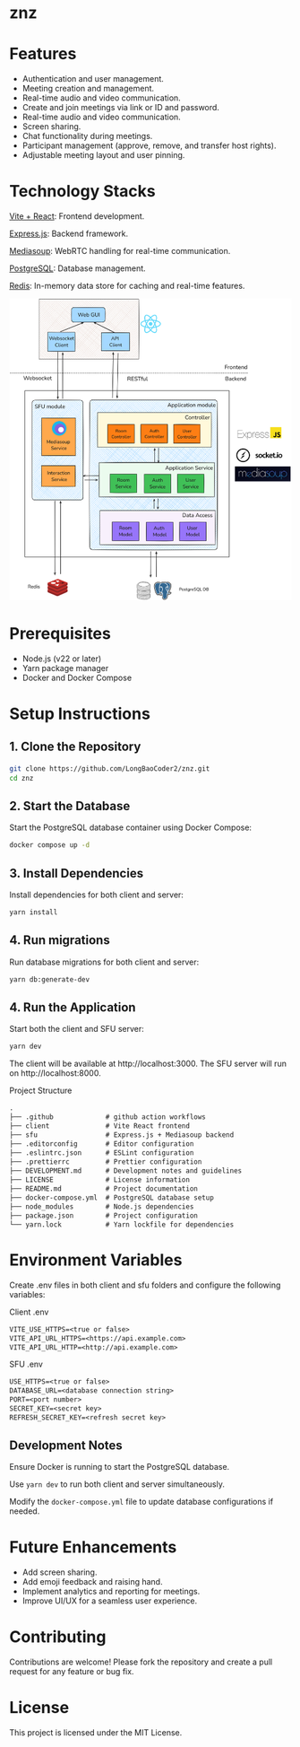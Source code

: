 # znz

# Features

- Authentication and user management.
- Meeting creation and management.
- Real-time audio and video communication.
- Create and join meetings via link or ID and password.
- Real-time audio and video communication.
- Screen sharing.
- Chat functionality during meetings.
- Participant management (approve, remove, and transfer host rights).
- Adjustable meeting layout and user pinning.

# Technology Stacks
[Vite + React](https://vite.dev/guide/): Frontend development.

[Express.js](https://expressjs.com/): Backend framework.

[Mediasoup](https://mediasoup.org/): WebRTC handling for real-time communication.

[PostgreSQL](https://www.postgresql.org/): Database management.

[Redis](https://redis.io/): In-memory data store for caching and real-time features.

![architecture](img/architecture.png)


# Prerequisites

- Node.js (v22 or later)
- Yarn package manager
- Docker and Docker Compose

# Setup Instructions

## 1. Clone the Repository

```sh
git clone https://github.com/LongBaoCoder2/znz.git
cd znz
```

## 2. Start the Database

Start the PostgreSQL database container using Docker Compose:

```sh
docker compose up -d
```

## 3. Install Dependencies

Install dependencies for both client and server:

```sh
yarn install
```

## 4. Run migrations

Run database migrations for both client and server:

```sh
yarn db:generate-dev
```

## 4. Run the Application

Start both the client and SFU server:

```sh
yarn dev
```


The client will be available at http://localhost:3000.
The SFU server will run on http://localhost:8000.

Project Structure

```
.
├── .github             # github action workflows
├── client              # Vite React frontend
├── sfu                 # Express.js + Mediasoup backend
├── .editorconfig       # Editor configuration
├── .eslintrc.json      # ESLint configuration
├── .prettierrc         # Prettier configuration
├── DEVELOPMENT.md      # Development notes and guidelines
├── LICENSE             # License information
├── README.md           # Project documentation
├── docker-compose.yml  # PostgreSQL database setup
├── node_modules        # Node.js dependencies
├── package.json        # Project configuration
└── yarn.lock           # Yarn lockfile for dependencies
```


# Environment Variables

Create .env files in both client and sfu folders and configure the following variables:

Client .env
```
VITE_USE_HTTPS=<true or false>
VITE_API_URL_HTTPS=<https://api.example.com>
VITE_API_URL_HTTP=<http://api.example.com>
```

SFU .env
```
USE_HTTPS=<true or false>
DATABASE_URL=<database connection string>
PORT=<port number>
SECRET_KEY=<secret key>
REFRESH_SECRET_KEY=<refresh secret key>
```

## Development Notes

Ensure Docker is running to start the PostgreSQL database.

Use `yarn dev` to run both client and server simultaneously.

Modify the `docker-compose.yml` file to update database configurations if needed.

# Future Enhancements

- Add screen sharing.
- Add emoji feedback and raising hand.
- Implement analytics and reporting for meetings.
- Improve UI/UX for a seamless user experience.

# Contributing

Contributions are welcome! Please fork the repository and create a pull request for any feature or bug fix.

# License

This project is licensed under the MIT License.